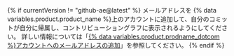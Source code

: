 {% if currentVersion != "github-ae@latest" %}
メールアドレスを
{% data variables.product.product_name %}上のアカウントに追加して、自分のコミットが自分に帰属し、コントリビューショングラフに表示されるようにしてください。 詳しい情報については「[{% data variables.product.prodname_dotcom %}アカウントへのメールアドレスの追加](/github/setting-up-and-managing-your-github-user-account/adding-an-email-address-to-your-github-account)」を参照してください。
{% endif %}